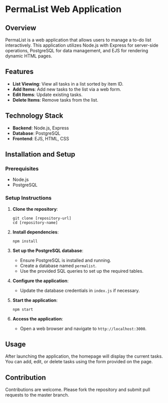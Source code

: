 
# PermaList Web Application

## Overview
PermaList is a web application that allows users to manage a to-do list interactively. This application utilizes Node.js with Express for server-side operations, PostgreSQL for data management, and EJS for rendering dynamic HTML pages.

## Features
- **List Viewing**: View all tasks in a list sorted by item ID.
- **Add Items**: Add new tasks to the list via a web form.
- **Edit Items**: Update existing tasks.
- **Delete Items**: Remove tasks from the list.

## Technology Stack
- **Backend**: Node.js, Express
- **Database**: PostgreSQL
- **Frontend**: EJS, HTML, CSS

## Installation and Setup

### Prerequisites
- Node.js
- PostgreSQL

### Setup Instructions
1. **Clone the repository**:
   ```
   git clone [repository-url]
   cd [repository-name]
   ```
2. **Install dependencies**:
   ```
   npm install
   ```
3. **Set up the PostgreSQL database**:
   - Ensure PostgreSQL is installed and running.
   - Create a database named `permalist`.
   - Use the provided SQL queries to set up the required tables.

4. **Configure the application**:
   - Update the database credentials in `index.js` if necessary.

5. **Start the application**:
   ```
   npm start
   ```

6. **Access the application**:
   - Open a web browser and navigate to `http://localhost:3000`.

## Usage
After launching the application, the homepage will display the current tasks. You can add, edit, or delete tasks using the form provided on the page.

## Contribution
Contributions are welcome. Please fork the repository and submit pull requests to the master branch.

